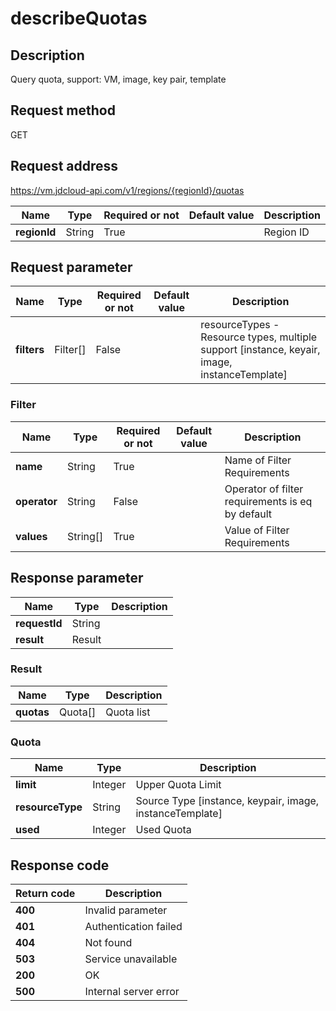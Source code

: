 # describeQuotas


## Description
Query quota, support: VM, image, key pair, template


## Request method
GET

## Request address
https://vm.jdcloud-api.com/v1/regions/{regionId}/quotas

|Name|Type|Required or not|Default value|Description|
|---|---|---|---|---|
|**regionId**|String|True| |Region ID|

## Request parameter
|Name|Type|Required or not|Default value|Description|
|---|---|---|---|---|
|**filters**|Filter[]|False| |resourceTypes - Resource types, multiple support [instance, keyair, image, instanceTemplate]<br>|

### Filter
|Name|Type|Required or not|Default value|Description|
|---|---|---|---|---|
|**name**|String|True| |Name of Filter Requirements|
|**operator**|String|False| |Operator of filter requirements is eq by default|
|**values**|String[]|True| |Value of Filter Requirements|

## Response parameter
|Name|Type|Description|
|---|---|---|
|**requestId**|String| |
|**result**|Result| |

### Result
|Name|Type|Description|
|---|---|---|
|**quotas**|Quota[]|Quota list|
### Quota
|Name|Type|Description|
|---|---|---|
|**limit**|Integer|Upper Quota Limit|
|**resourceType**|String|Source Type [instance, keypair, image, instanceTemplate]|
|**used**|Integer|Used Quota|

## Response code
|Return code|Description|
|---|---|
|**400**|Invalid parameter|
|**401**|Authentication failed|
|**404**|Not found|
|**503**|Service unavailable|
|**200**|OK|
|**500**|Internal server error|
